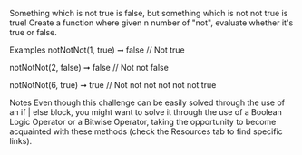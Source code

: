 Something which is not true is false, but something which is not not true is true! Create a function where given n number of "not", evaluate whether it's true or false.

Examples
notNotNot(1, true) ➞ false
// Not true

notNotNot(2, false) ➞ false
// Not not false

notNotNot(6, true) ➞ true
// Not not not not not not true

Notes
Even though this challenge can be easily solved through the use of an if | else block, you might want to solve it through the use of a Boolean Logic Operator or a Bitwise Operator, taking the opportunity to become acquainted with these methods (check the Resources tab to find specific links).
